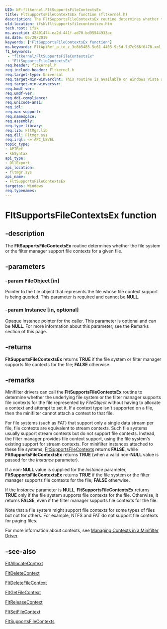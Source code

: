 ```yaml
---
UID: NF:fltkernel.FltSupportsFileContextsEx
title: FltSupportsFileContextsEx function (fltkernel.h)
description: The FltSupportsFileContextsEx routine determines whether the file system or the filter manager support file contexts for a given file.
old-location: ifsk\fltsupportsfilecontextsex.htm
tech.root: ifsk
ms.assetid: 42401474-ea2d-441f-ad70-bd95544933ac
ms.date: 05/29/2019
keywords: ["FltSupportsFileContextsEx function"]
ms.keywords: FltApiRef_p_to_z_3e8b5485-5c61-4405-9c5d-7d7c966f0478.xml, FltSupportsFileContextsEx, FltSupportsFileContextsEx routine [Installable File System Drivers], fltkernel/FltSupportsFileContextsEx, ifsk.fltsupportsfilecontextsex
f1_keywords:
 - "fltkernel/FltSupportsFileContextsEx"
 - "FltSupportsFileContextsEx"
req.header: fltkernel.h
req.include-header: Fltkernel.h
req.target-type: Universal
req.target-min-winverclnt: This routine is available on Windows Vista and later.
req.target-min-winversvr: 
req.kmdf-ver: 
req.umdf-ver: 
req.ddi-compliance: 
req.unicode-ansi: 
req.idl: 
req.max-support: 
req.namespace: 
req.assembly: 
req.type-library: 
req.lib: FltMgr.lib
req.dll: Fltmgr.sys
req.irql: <= APC_LEVEL
topic_type:
- APIRef
- kbSyntax
api_type:
- DllExport
api_location:
- fltmgr.sys
api_name:
- FltSupportsFileContextsEx
targetos: Windows
req.typenames: 
---
```


# FltSupportsFileContextsEx function

## -description

The **FltSupportsFileContextsEx** routine determines whether the file system or the filter manager support file contexts for a given file.

## -parameters

### -param FileObject [in]

Pointer to the file object that represents the file whose file context support is being queried. This parameter is required and cannot be **NULL**.

### -param Instance [in, optional]

Opaque instance pointer for the caller. This parameter is optional and can be **NULL**. For more information about this parameter, see the Remarks section of this page.

## -returns

**FltSupportsFileContextsEx** returns **TRUE** if the file system or filter manager supports file contexts for the file; **FALSE** otherwise.

## -remarks

Minifilter drivers can call the **FltSupportsFileContextsEx** routine to determine whether the underlying file system or the filter manager supports file contexts for the file represented by *FileObject* without having to allocate a context and attempt to set it. If a context type isn't supported on a file, then the minifilter cannot attach a context to that file.

For file systems (such as FAT) that support only a single data stream per file, file contexts are equivalent to stream contexts. Such file systems usually support stream contexts but do not support file contexts. Instead, the filter manager provides file context support, using the file system's existing support for stream contexts. For minifilter instances attached to these file systems, [FltSupportsFileContexts](nf-fltkernel-fltsupportsfilecontexts.md) returns **FALSE**, while **FltSupportsFileContextsEx** returns **TRUE** (when a valid non-**NULL** value is passed for the *Instance* parameter).

If a non-**NULL** value is supplied for the *Instance* parameter, **FltSupportsFileContextsEx** returns **TRUE** if the file system or the filter manager supports file contexts for the file; **FALSE** otherwise.

If the *Instance* parameter is **NULL**, **FltSupportsFileContextsEx** returns **TRUE** only if the file system supports file contexts for the file. Otherwise, it returns **FALSE**, even if the filter manager supports file contexts for the file.

Note that a file system might support file contexts for some types of files but not for others. For example, NTFS and FAT do not support file contexts for paging files.

For more information about contexts, see [Managing Contexts in a Minifilter Driver](https://docs.microsoft.com/windows-hardware/drivers/ifs/managing-contexts-in-a-minifilter-driver).

## -see-also

[FltAllocateContext](nf-fltkernel-fltallocatecontext.md)

[FltDeleteContext](nf-fltkernel-fltdeletecontext.md)

[FltDeleteFileContext](nf-fltkernel-fltdeletefilecontext.md)

[FltGetFileContext](nf-fltkernel-fltgetfilecontext.md)

[FltReleaseContext](nf-fltkernel-fltreleasecontext.md)

[FltSetFileContext](nf-fltkernel-fltsetfilecontext.md)

[FltSupportsFileContexts](nf-fltkernel-fltsupportsfilecontexts.md)
